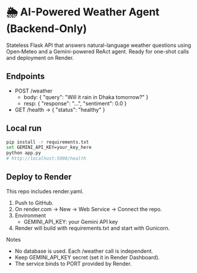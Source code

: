 # 🌦️ AI-Powered Weather Agent (Backend-Only)

Stateless Flask API that answers natural-language weather questions using Open‑Meteo and a Gemini-powered ReAct agent. Ready for one-shot calls and deployment on Render.

## Endpoints

- POST /weather
  - body: { "query": "Will it rain in Dhaka tomorrow?" }
  - resp: { "response": "...", "sentiment": 0.0 }
- GET /health → { "status": "healthy" }

## Local run

```bash
pip install -r requirements.txt
set GEMINI_API_KEY=your_key_here
python app.py
# http://localhost:5000/health
```

## Deploy to Render

This repo includes render.yaml.

1) Push to GitHub.
2) On render.com → New → Web Service → Connect the repo.
3) Environment
   - GEMINI_API_KEY: your Gemini API key
4) Render will build with requirements.txt and start with Gunicorn.

Notes
- No database is used. Each /weather call is independent.
- Keep GEMINI_API_KEY secret (set it in Render Dashboard).
- The service binds to PORT provided by Render.

